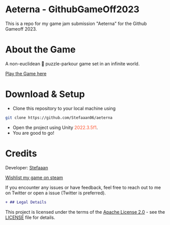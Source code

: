<!-- Aeterna - GithubGameOff2023 -->

# Aeterna - GithubGameOff2023

This is a repo for my game jam submission "Aeterna" for the Github Gameoff 2023.

# About the Game
A non-euclidean 🧩 puzzle-parkour game set in an infinite world.

[Play the Game here](https://stefaaan06.itch.io/aeterna)

# Download & Setup
- Clone this repository to your local machine using 
 ``` bash
git clone https://github.com/Stefaaan06/aeterna
```
- Open the project using Unity <span style="color:#ff5733;">2022.3.5f1</span>.
- You are good to go!

# Credits

Developer: [Stefaaan](https://twitter.com/Stefaaan06)  
  
[Wishlist my game on steam](https://store.steampowered.com/news/app/2547010/view/3676680576869832935)
    
If you encounter any issues or have feedback, feel free to reach out to me on Twitter or open a issue (Twitter is preferred).
```diff
+ ## Legal Details
```

This project is licensed under the terms of the [Apache License 2.0](https://opensource.org/licenses/Apache-2.0) - see the [LICENSE](LICENSE) file for details.
